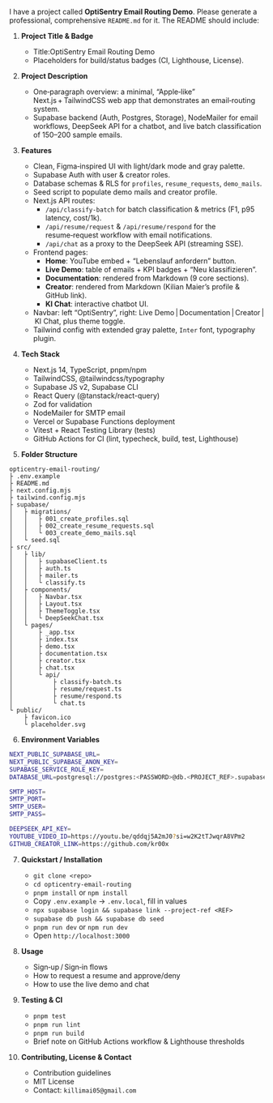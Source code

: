 
I have a project called **OptiSentry Email Routing Demo**. Please generate a professional, comprehensive `README.md` for it. The README should include:

1. **Project Title & Badge**  
   - Title:OptiSentry Email Routing Demo  
   - Placeholders for build/status badges (CI, Lighthouse, License).

2. **Project Description**  
   - One‑paragraph overview: a minimal, “Apple‑like” Next.js + TailwindCSS web app that demonstrates an email‑routing system.  
   - Supabase backend (Auth, Postgres, Storage), NodeMailer for email workflows, DeepSeek API for a chatbot, and live batch classification of 150–200 sample emails.

3. **Features**  
   - Clean, Figma‑inspired UI with light/dark mode and gray palette.  
   - Supabase Auth with user & creator roles.  
   - Database schemas & RLS for `profiles`, `resume_requests`, `demo_mails`.  
   - Seed script to populate demo mails and creator profile.  
   - Next.js API routes:  
     - `/api/classify-batch` for batch classification & metrics (F1, p95 latency, cost/1k).  
     - `/api/resume/request` & `/api/resume/respond` for the resume‑request workflow with email notifications.  
     - `/api/chat` as a proxy to the DeepSeek API (streaming SSE).  
   - Frontend pages:  
     - **Home**: YouTube embed + “Lebenslauf anfordern” button.  
     - **Live Demo**: table of emails + KPI badges + “Neu klassifizieren”.  
     - **Documentation**: rendered from Markdown (9 core sections).  
     - **Creator**: rendered from Markdown (Kilian Maier’s profile & GitHub link).  
     - **KI Chat**: interactive chatbot UI.  
   - Navbar: left “OptiSentry”, right: Live Demo | Documentation | Creator | KI Chat, plus theme toggle.  
   - Tailwind config with extended gray palette, `Inter` font, typography plugin.

4. **Tech Stack**  
   - Next.js 14, TypeScript, pnpm/npm  
   - TailwindCSS, @tailwindcss/typography  
   - Supabase JS v2, Supabase CLI  
   - React Query (@tanstack/react-query)  
   - Zod for validation  
   - NodeMailer for SMTP email  
   - Vercel or Supabase Functions deployment  
   - Vitest + React Testing Library (tests)  
   - GitHub Actions for CI (lint, typecheck, build, test, Lighthouse)

5. **Folder Structure**

```text
opticentry-email-routing/
├ .env.example
├ README.md
├ next.config.mjs
├ tailwind.config.mjs
├ supabase/
│   ├ migrations/
│   │   ├ 001_create_profiles.sql
│   │   ├ 002_create_resume_requests.sql
│   │   └ 003_create_demo_mails.sql
│   └ seed.sql
├ src/
│   ├ lib/
│   │   ├ supabaseClient.ts
│   │   ├ auth.ts
│   │   ├ mailer.ts
│   │   └ classify.ts
│   ├ components/
│   │   ├ Navbar.tsx
│   │   ├ Layout.tsx
│   │   ├ ThemeToggle.tsx
│   │   └ DeepSeekChat.tsx
│   └ pages/
│       ├ _app.tsx
│       ├ index.tsx
│       ├ demo.tsx
│       ├ documentation.tsx
│       ├ creator.tsx
│       ├ chat.tsx
│       └ api/
│           ├ classify-batch.ts
│           ├ resume/request.ts
│           ├ resume/respond.ts
│           └ chat.ts
└ public/
    ├ favicon.ico
    └ placeholder.svg
````

6. **Environment Variables**

```bash
NEXT_PUBLIC_SUPABASE_URL=
NEXT_PUBLIC_SUPABASE_ANON_KEY=
SUPABASE_SERVICE_ROLE_KEY=
DATABASE_URL=postgresql://postgres:<PASSWORD>@db.<PROJECT_REF>.supabase.co:5432/postgres

SMTP_HOST=
SMTP_PORT=
SMTP_USER=
SMTP_PASS=

DEEPSEEK_API_KEY=
YOUTUBE_VIDEO_ID=https://youtu.be/qddqj5A2mJ0?si=w2K2tTJwqrA8VPm2
GITHUB_CREATOR_LINK=https://github.com/kr00x
```

7. **Quickstart / Installation**

   * `git clone <repo>`
   * `cd opticentry-email-routing`
   * `pnpm install` or `npm install`
   * Copy `.env.example` → `.env.local`, fill in values
   * `npx supabase login && supabase link --project-ref <REF>`
   * `supabase db push && supabase db seed`
   * `pnpm run dev` or `npm run dev`
   * Open `http://localhost:3000`

8. **Usage**

   * Sign‑up / Sign‑in flows
   * How to request a resume and approve/deny
   * How to use the live demo and chat

9. **Testing & CI**

   * `pnpm test`
   * `pnpm run lint`
   * `pnpm run build`
   * Brief note on GitHub Actions workflow & Lighthouse thresholds

10. **Contributing, License & Contact**

    * Contribution guidelines
    * MIT License
    * Contact: `killimai05@gmail.com`




